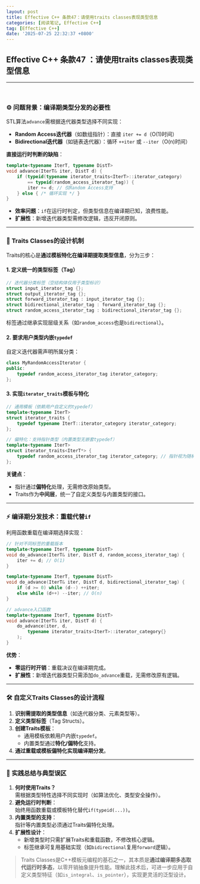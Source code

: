 ```yaml
---
layout: post
title: Effective C++ 条款47：请使用traits classes表现类型信息
categories: [阅读笔记, Effective C++]
tag: [Effective C++]
date: '2025-07-25 22:32:37 +0800'
---
```


## **Effective C++ 条款47 ：请使用traits classes表现类型信息**

---

<br/>

### ⚙️ **问题背景：编译期类型分发的必要性**

STL算法`advance`需根据迭代器类型选择不同实现：
- **Random Access迭代器**（如数组指针）：直接 `iter += d`（O(1)时间）
- **Bidirectional迭代器**（如链表迭代器）：循环 `++iter` 或 `--iter`（O(n)时间）

**直接运行时判断的缺陷**：
```cpp
template<typename IterT, typename DistT>
void advance(IterT& iter, DistT d) {
    if (typeid(typename iterator_traits<IterT>::iterator_category) 
        == typeid(random_access_iterator_tag)) {
        iter += d; // 仅Random Access支持
    } else { /* 循环实现 */ }
}
```
- **效率问题**：`if`在运行时判定，但类型信息在编译期已知，浪费性能。
- **扩展性**：新增迭代器类型需修改逻辑，违反开闭原则。

---

### 🧱 **Traits Classes的设计机制**

Traits的核心是**通过模板特化在编译期提取类型信息**，分为三步：

#### 1. **定义统一的类型标签（Tag）**

```cpp
// 迭代器分类标签（空结构体仅用于类型标识）
struct input_iterator_tag {};
struct output_iterator_tag {};
struct forward_iterator_tag : input_iterator_tag {};
struct bidirectional_iterator_tag : forward_iterator_tag {};
struct random_access_iterator_tag : bidirectional_iterator_tag {};
```
标签通过继承实现层级关系（如`random_access`也是`bidirectional`）。

#### 2. **要求用户类型内嵌`typedef`**
自定义迭代器需声明所属分类：
```cpp
class MyRandomAccessIterator {
public:
    typedef random_access_iterator_tag iterator_category;
};
```

#### 3. **实现`iterator_traits`模板与特化**

```cpp
// 通用模板（依赖用户自定义的typedef）
template<typename IterT>
struct iterator_traits {
    typedef typename IterT::iterator_category iterator_category;
};

// 偏特化：支持指针类型（内置类型无嵌套typedef）
template<typename IterT>
struct iterator_traits<IterT*> {
    typedef random_access_iterator_tag iterator_category; // 指针视为随机访问
};
```
**关键点**：
- 指针通过**偏特化**处理，无需修改原始类型。
- Traits作为**中间层**，统一了自定义类型与内置类型的接口。

---

### ⚡ **编译期分发技术：重载代替`if`**

利用函数重载在编译期选择实现：
```cpp
// 针对不同标签的重载版本
template<typename IterT, typename DistT>
void do_advance(IterT& iter, DistT d, random_access_iterator_tag) {
    iter += d; // O(1)
}

template<typename IterT, typename DistT>
void do_advance(IterT& iter, DistT d, bidirectional_iterator_tag) {
    if (d >= 0) while (d--) ++iter;
    else while (d++) --iter; // O(n)
}

// advance入口函数
template<typename IterT, typename DistT>
void advance(IterT& iter, DistT d) {
    do_advance(iter, d, 
        typename iterator_traits<IterT>::iterator_category{}
    );
}
```
**优势**：
- **零运行时开销**：重载决议在编译期完成。
- **扩展性**：新增迭代器类型只需添加`do_advance`重载，无需修改原有逻辑。

---

### 🛠️ **自定义Traits Classes的设计流程**

1. **识别需提取的类型信息**（如迭代器分类、元素类型等）。
2. **定义类型标签**（Tag Structs）。
3. **创建Traits模板**：
   - 通用模板依赖用户内嵌`typedef`。
   - 内置类型通过**特化/偏特化**支持。
4. **通过重载或模板偏特化实现编译期分发**。

---

### 💎 **实践总结与典型误区**

1. **何时使用Traits？**  
   需根据类型特性选择不同实现时（如算法优化、类型安全操作）。
2. **避免运行时判断**：  
   始终用函数重载或模板特化替代`if(typeid(...))`。
3. **内置类型的支持**：  
   指针等内置类型必须通过Traits偏特化处理。
4. **扩展性设计**：  
   - 新增类型时只需扩展Traits和重载函数，不修改核心逻辑。
   - 标签继承可复用基础实现（如`bidirectional`复用`forward`逻辑）。

> Traits Classes是C++模板元编程的基石之一，其本质是**通过编译期多态取代运行时多态**，以零开销抽象提升性能。理解此技术后，可进一步应用于自定义类型特征（如`is_integral`、`is_pointer`），实现更灵活的泛型设计。
